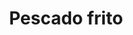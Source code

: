 ---
image:
title: Pescado frito
description: fried fresh local snapper topped w/ salsa criolla (marinated red onions) served w/ rice, organic salad and sweet plantains
price: '12.65'
available: true
menu: platos
---